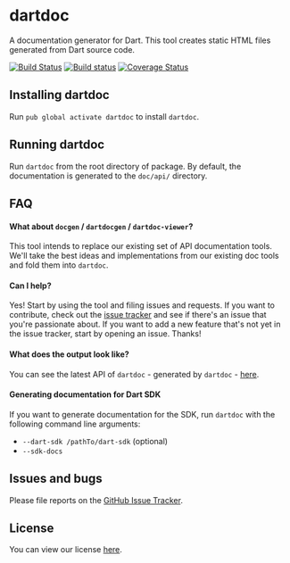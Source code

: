 # dartdoc

A documentation generator for Dart. This tool creates static HTML files
generated from Dart source code.

[![Build Status](https://travis-ci.org/dart-lang/dartdoc.svg)](https://travis-ci.org/dart-lang/dartdoc)
[![Build status](https://ci.appveyor.com/api/projects/status/s6sh69et2ga00dlu?svg=true)](https://ci.appveyor.com/project/devoncarew/dartdoc)
[![Coverage Status](https://img.shields.io/coveralls/dart-lang/dartdoc.svg)](https://coveralls.io/r/dart-lang/dartdoc)

## Installing dartdoc

Run `pub global activate dartdoc` to install `dartdoc`.

## Running dartdoc

Run `dartdoc` from the root directory of package. By default, the documentation
is generated to the `doc/api/` directory.

## FAQ

#### What about `docgen` / `dartdocgen` / `dartdoc-viewer`?
This tool intends to replace our existing set of API documentation tools. We'll
take the best ideas and implementations from our existing doc tools and fold
them into `dartdoc`.

#### Can I help?
Yes! Start by using the tool and filing issues and requests. If you want to
contribute, check out the [issue tracker][issues] and see if there's an issue
that you're passionate about. If you want to add a new feature that's not yet in
the issue tracker, start by opening an issue. Thanks!

#### What does the output look like?

You can see the latest API of `dartdoc` - generated by `dartdoc` -
[here](https://dartdoc.firebaseapp.com).

#### Generating documentation for Dart SDK

If you want to generate documentation for the SDK, run `dartdoc` with the
following command line arguments:

- `--dart-sdk /pathTo/dart-sdk` (optional)
- `--sdk-docs`

## Issues and bugs

Please file reports on the [GitHub Issue Tracker][issues].

## License

You can view our license
[here](https://github.com/dart-lang/dartdoc/blob/master/LICENSE).


[issues]: https://github.com/dart-lang/dartdoc/issues
